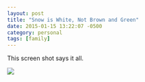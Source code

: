 ```yaml
---
layout: post
title: "Snow is White, Not Brown and Green"
date: 2015-01-15 13:22:07 -0500
category: personal
tags: [family]
---
```

This screen shot says it all.

[![](https://farm9.staticflickr.com/8571/16286890482_5fc6e96929_n.jpg)](https://www.flickr.com/photos/kirbyturner/16286890482)
